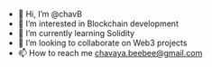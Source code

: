 - 👋 Hi, I’m @chavB
- 👀 I’m interested in Blockchain development 
- 🌱 I’m currently learning Solidity
- 💞️ I’m looking to collaborate on Web3 projects
- 📫 How to reach me chavaya.beebee@gmail.com

<!---
chavB/chavB is a ✨ special ✨ repository because its `README.md` (this file) appears on your GitHub profile.
You can click the Preview link to take a look at your changes.
--->
